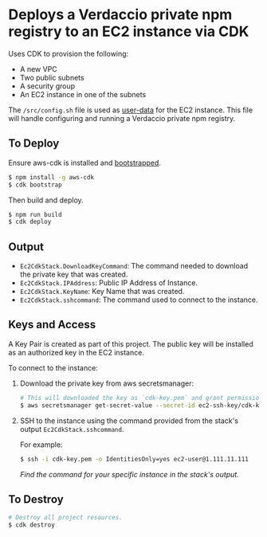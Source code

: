 # Deploys a Verdaccio private npm registry to an EC2 instance via CDK

Uses CDK to provision the following:

- A new VPC
- Two public subnets
- A security group
- An EC2 instance in one of the subnets

The `/src/config.sh` file is used as [user-data](https://docs.aws.amazon.com/AWSEC2/latest/UserGuide/user-data.html) for the EC2 instance. 
This file will handle configuring and running a Verdaccio private npm registry.

## To Deploy

Ensure aws-cdk is installed and [bootstrapped](https://docs.aws.amazon.com/cdk/latest/guide/bootstrapping.html).

```bash
$ npm install -g aws-cdk
$ cdk bootstrap
```

Then build and deploy.

```bash
$ npm run build
$ cdk deploy
```

## Output

- `Ec2CdkStack.DownloadKeyCommand`: The command needed to download the private key that was created.
- `Ec2CdkStack.IPAddress`: Public IP Address of Instance.
- `Ec2CdkStack.KeyName`: Key Name that was created.
- `Ec2CdkStack.sshcommand`: The command used to connect to the instance.

## Keys and Access

A Key Pair is created as part of this project. The public key will be installed as an authorized key in the EC2 instance.

To connect to the instance:

1. Download the private key from aws secretsmanager:

    ```bash
    # This will downloaded the key as `cdk-key.pem` and grant permissions.
    $ aws secretsmanager get-secret-value --secret-id ec2-ssh-key/cdk-keypair/private --query SecretString --output text > cdk-key.pem && chmod 400 cdk-key.pem
    ```

2. SSH to the instance using the command provided from the stack's output `Ec2CdkStack.sshcommand`.

    For example:

    ```bash
    $ ssh -i cdk-key.pem -o IdentitiesOnly=yes ec2-user@1.111.11.111
    ```

    _Find the command for your specific instance in the stack's output._

## To Destroy

```bash
# Destroy all project resources.
$ cdk destroy
```
